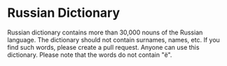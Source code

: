 # Russian Dictionary
Russian dictionary contains more than 30,000 nouns of the Russian language. The dictionary should not contain surnames, names, etc. If you find such words, please create a pull request.
Anyone can use this dictionary. Please note that the words do not contain "ё".
